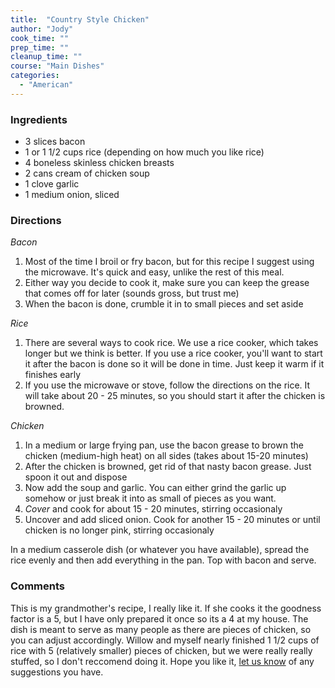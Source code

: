 ```yaml
---
title:  "Country Style Chicken"
author: "Jody"
cook_time: ""
prep_time: ""
cleanup_time: ""
course: "Main Dishes"
categories: 
  - "American"
---
```

### Ingredients

* 3 slices bacon
* 1 or 1 1/2 cups rice (depending on how much you like rice)
* 4 boneless skinless chicken breasts
* 2 cans cream of chicken soup
* 1 clove garlic
* 1 medium onion, sliced

### Directions

*Bacon*

1. Most of the time I broil or fry bacon, but for this recipe I suggest using the microwave. It's quick and easy, unlike the rest of this meal.
1. Either way you decide to cook it, make sure you can keep the grease that comes off for later (sounds gross, but trust me)
1. When the bacon is done, crumble it in to small pieces and set aside

*Rice*

1. There are several ways to cook rice. We use a rice cooker, which takes longer but we think is better. If you use a rice cooker, you'll want to start it after the bacon is done so it will be done in time. Just keep it warm if it finishes early
1. If you use the microwave or stove, follow the directions on the rice. It will take about 20 - 25 minutes, so you should start it after the chicken is browned.

*Chicken*

1. In a medium or large frying pan, use the bacon grease to brown the chicken (medium-high heat) on all sides (takes about 15-20 minutes)
1. After the chicken is browned, get rid of that nasty bacon grease. Just spoon it out and dispose
1. Now add the soup and garlic. You can either grind the garlic up somehow or just break it into as small of pieces as you want.
1. *Cover* and cook for about 15 - 20 minutes, stirring occasionaly
1. Uncover and add sliced onion. Cook for another 15 - 20 minutes or until chicken is no longer pink, stirring occasionaly

In a medium casserole dish (or whatever you have available), spread the rice evenly and then add everything in the pan. Top with bacon and serve.

### Comments

This is my grandmother's recipe, I really like it. If she cooks it the goodness factor is a 5, but I have only prepared it once so its a 4 at my house. The dish is meant to serve as many people as there are pieces of chicken, so you can adjust accordingly. Willow and myself nearly finished 1 1/2 cups of rice with 5 (relatively smaller) pieces of chicken, but we were really really stuffed, so I don't reccomend doing it. Hope you like it, [let us know](mailto:comments@duelingmonkeys.com) of any suggestions you have.